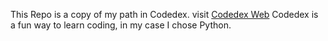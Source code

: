 This Repo is a copy of my path in Codedex. visit <a href='https://www.codedex.io/python'>Codedex Web</a>
Codedex is a fun way to learn coding, in my case I chose Python.
